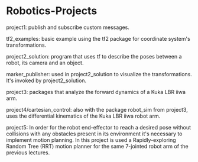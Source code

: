 # Robotics-Projects
project1: publish and subscribe custom messages.

tf2_examples: basic example using the tf2 package for coordinate system's transformations.

project2_solution: program that uses tf to describe the poses between a robot, its camera and an object.

marker_publisher: used in project2_solution to visualize the transformations. It's invoked by project2_solution.

project3: packages that analyze the forward dynamics of a Kuka LBR iiwa arm.

project4/cartesian_control: also with the package robot_sim from project3, uses the differential kinematics of the Kuka LBR iiwa robot arm.

project5: In order for the robot end-effector to reach a desired pose without collisions with any obstacles present in its environment it's necessary to implement motion planning. In this project is used a Rapidly-exploring Random Tree (RRT) motion planner for the same 7-jointed robot arm of the previous lectures.
